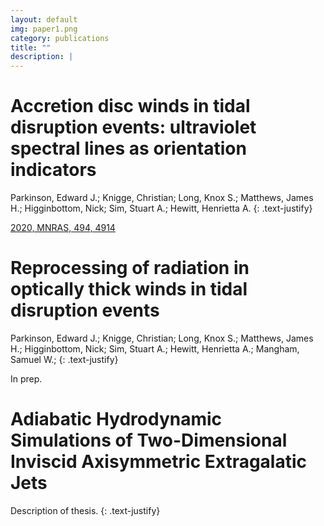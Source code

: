 ```yaml
---
layout: default
img: paper1.png
category: publications 
title: ""
description: |
---
```


# Accretion disc winds in tidal disruption events: ultraviolet spectral lines as orientation indicators

Parkinson, Edward J.;  Knigge, Christian;  Long, Knox S.;  Matthews, James H.;  Higginbottom, Nick;  Sim, Stuart A.; Hewitt, Henrietta A.
{: .text-justify}

[2020, MNRAS, 494, 4914](https://ui.adsabs.harvard.edu/abs/2020MNRAS.494.4914P/abstract)

# Reprocessing of radiation in optically thick winds in tidal disruption events

Parkinson, Edward J.;  Knigge, Christian;  Long, Knox S.;  Matthews, James H.;  Higginbottom, Nick;  Sim, Stuart A.; Hewitt, Henrietta A.; Mangham, Samuel W.;
{: .text-justify}

In prep.

# Adiabatic Hydrodynamic Simulations of Two-Dimensional Inviscid Axisymmetric Extragalatic Jets

Description of thesis.
{: .text-justify}
